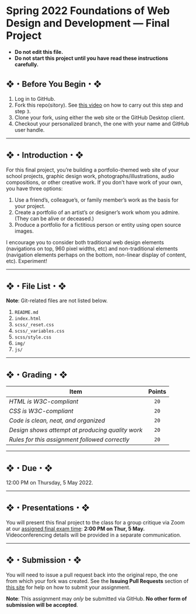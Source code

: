 # Spring 2022 Foundations of Web Design and Development — Final Project

* **Do not edit this file.**
* **Do not start this project until you have read these instructions carefully.**

## ❖・Before You Begin・❖
1. Log in to GitHub.
2. Fork this repo(sitory). See [this video](http://code-warrior.github.io/tutorials/git/github/forking-and-cloning-at-the-github-web-site/) on how to carry out this step and step `3`.
3. Clone your fork, using either the web site or the GitHub Desktop client.
4. Checkout your personalized branch, the one with your name and GitHub user handle.

---

## ❖・Introduction・❖
For this final project, you’re building a portfolio-themed web site of your school projects, graphic design work, photographs/illustrations, audio compositions, or other creative work. If you don’t have work of your own, you have three options:

1. Use a friend’s, colleague’s, or family member’s work as the basis for your project.
2. Create a portfolio of an artist’s or designer’s work whom you admire. (They can be alive or deceased.)
3. Produce a portfolio for a fictitious person or entity using open source images.

I encourage you to consider both traditional web design elements (navigations on top, 960 pixel widths, etc) and non-traditional elements (navigation elements perhaps on the bottom, non-linear display of content, etc). Experiment!

---

## ❖・File List・❖
**Note**: Git-related files are not listed below.

1. `README.md`
2. `index.html`
3. `scss/_reset.css`
3. `scss/_variables.css`
4. `scss/style.css`
5. `img/`
6. `js/`

---
## ❖・Grading・❖
| Item                                             | Points |
|--------------------------------------------------|:------:|
| *HTML is W3C-compliant*                          | `20`   |
| *CSS is W3C-compliant*                           | `20`   |
| *Code is clean, neat, and organized*             | `20`   |
| *Design shows attempt at producing quality work* | `20`   |
| *Rules for this assignment followed correctly*   | `20`   |

---

## ❖・Due・❖
12:00 PM on Thursday, 5 May 2022.

---

## ❖・Presentations・❖
You will present this final project to the class for a group critique via Zoom at our [assigned final exam time](https://www.hartford.edu/academics/academic-calendar/final-exam-schedule.aspx): **2:00 PM on Thur, 5 May.** Videoconferencing details will be provided in a separate communication.

---

## ❖・Submission・❖
You will need to issue a pull request back into the original repo, the one from which your fork was created. See the **Issuing Pull Requests** section of [this site](http://code-warrior.github.io/tutorials/git/github/index.html) for help on how to submit your assignment.

**Note**: This assignment may *only* be submitted via GitHub. **No other form of submission will be accepted**.
